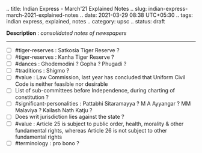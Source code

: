 .. title: Indian Express - March'21 Explained Notes
.. slug: indian-express-march-2021-explained-notes
.. date: 2021-03-29 08:38 UTC+05:30
.. tags: indian express, explained, notes
.. category: upsc
.. status: draft

**Description** : *consolidated notes of newspapers*

***
<!-- TEASER_END -->

- [ ] #tiger-reserves : Satkosia Tiger Reserve ?
- [ ] #tiger-reserves : Kanha Tiger Reserve ?
- [ ] #dances : Ghodemodini ? Gopha ? Phugadi ?
- [ ] #traditions : Shigmo ?
- [ ] #value : Law Commission, last year has concluded that Uniform Civil Code is neither feasible nor desirable 
- [ ] List of sub-committees before Independence, during charting of constitution ? 
- [ ] #significant-personalities : Pattabhi Sitaramayya ? M A Ayyangar ? MM Malaviya ? Kailash Nath Katju ? 
- [ ] Does writ jurisdiction lies against the state ? 
- [ ] #value : Article 25 is subject to public order, health, morality & other fundamental rights, whereas Article 26 is not subject to other fundamental rights 
- [ ] #terminology : pro bono ? 
